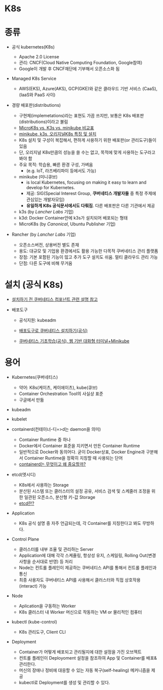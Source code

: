 # K8s

# 종류
- 공식 kubernetes(K8s)
    - Apache 2.0 License
    - 관리: CNCF(Cloud Native Computing Foundation, Google참여)
    - Google이 개발 후 CNCF재단에 기부해서 오픈소스화 됨
- Managed K8s Service
    - AWS(EKS), Azure(AKS), GCP(GKE)와 같은 클라우드 기반 서비스 (CaaS), (IaaS와 PaaS 사이)

- 경량 배포판(distributions)
    - 구현체(implemetations)라는 표현도 가끔 쓰지만, 보통은 K8s 배포판(distributions)이라고 불림
    - [MicroK8s vs. K3s vs. minikube 비교표](https://microK8s.io/compare)
    - [minikube, k3s, 오리지널K8s 특징 및 설치](https://www.samsungsds.com/kr/insights/kubernetes-2.html?moreCnt=0&backTypeId=&category=)
    - K8s 설치 및 구성이 복잡해서, 편하게 사용하기 위한 배포판(or 관리도구)들이 있음
    - 단, 오리지널 K8s만큼의 성능을 쓸 수는 없고, 목적에 맞게 사용하는 도구라고 봐야 함
    - 주요 목적: 학습용, 빠른 환경 구성, 가벼움
        - (e.g. IoT, 라즈베리파이 등에서도 가능)
    - minikube (미니큐브)
        - is local Kubernetes, focusing on making it easy to learn and develop for Kubernetes.
        - 제공: SIG(Special Interest Group, **쿠버네티스 개발자들** 중 특정 주제에 관심있는 개발자모임)
        - **유일하게 K8s 공식문서에서도 다뤄짐**. 다른 배포판은 다른 기관에서 제공
    - k3s (by *Lancher Labs* 기업)
    - k3d: Docker Container안에 k3s가 설치되어 배포되는 형태
    - MicroK8s (by *Canonical*, Ubuntu Publisher 기업)
- Rancher (by *Lancher Labs* 기업)
    - 오픈소스버전, 상용버전 별도 존재
    - 용도: 대규모 및 기업용 환경에서도 활용 가능한 다목적 쿠버네티스 관리 플랫폼
    - 장점: 기본 포함된 기능이 많고 추가 도구 설치도 쉬움. 멀티 클라우드 관리 가능
    - 단점: 다른 도구에 비해 무거움

# 설치 (공식 K8s)
- [설치하기 전 쿠버네티스 컴포넌트 관련 설명 참고](https://kubernetes.io/ko/docs/setup/)

- 배포도구
    - 공식지원: kubeadm
    - [배포도구로 쿠버네티스 설치하기(공식)](https://kubernetes.io/ko/docs/setup/production-environment/tools/)

    - [쿠버네티스 기초학습(공식), 웹 기반 대화형 터미널+Minikube](https://kubernetes.io/ko/docs/tutorials/kubernetes-basics/)

# 용어
- Kubernetes(쿠버네티스)
	- 약어: K8s(케이츠, 케이에이츠), kube(큐브)
	- Container Orchestration Tool의 사실상 표준
	- 구글에서 만듦

- kubeadm
- kubelet
- containerd(컨테이너-디=>d는 daemon을 의미)
    - Container Runtime 중 하나
    - Docker에서 Container 표준을 지키면서 만든 Container Runtime
    - 일반적으로 Docker와 동의어다. 굳이 Docker상표, Docker Engine과 구분해서 Container Runtime을 정확히 지칭할 때 사용되는 단어
    - [containerd는 무엇이고 왜 중요할까?](https://www.linkedin.com/pulse/containerd%EB%8A%94-%EB%AC%B4%EC%97%87%EC%9D%B4%EA%B3%A0-%EC%99%9C-%EC%A4%91%EC%9A%94%ED%95%A0%EA%B9%8C-sean-lee/?originalSubdomain=kr)
- etcd(엣시디)
    - K8s에서 사용하는 Storage
    - 분산된 시스템 또는 클러스터의 설정 공유, 서비스 검색 및 스케줄러 조정을 위한 일관된 오픈소스, 분산형 키-값 Storage
    - [etcd란?](https://www.redhat.com/ko/topics/containers/what-is-etcd)
- Application
    - K8s 공식 설명 중 자주 언급되는데, 각 Container를 지칭한다고 봐도 무방하다.
- Control Plane
    - 클러스터를 내부 조율 및 관리하는 Server
    - Application에 대해 각각 스케쥴링, 항상성 유지, 스케일링, Rolling Out(변경사항을 순서대로 반영) 등 처리
    - Node는 컨트롤 플레인이 제공하는 쿠버네티스 API를 통해서 컨트롤 플레인과 통신
    - 최종 사용자도 쿠버네티스 API를 사용해서 클러스터와 직접 상호작용(interact) 가능
- Node
    - Aplication을 구동하는 Worker
    - K8s 클러스터 내 Worker 머신으로 작동하는 VM or 물리적인 컴퓨터
- kubectl (kube-control)
    - K8s 관리도구, Client CLI
- Deployment
    - Container가 어떻게 배포되고 관리될지에 대한 설정을 가진 오브젝트
    - 컨트롤 플레인이 Deployoment 설정을 참조하여 App 및 Container를 배포&관리한다.
    - 머신의 장애나 정비에 대응할 수 있는 자동 복구(self-healing) 메커니즘을 제공
    - kubectl로 Deployment를 생성 및 관리할 수 있다.